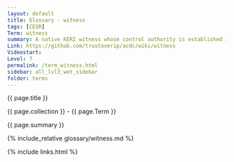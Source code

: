 ```yaml
---
layout: default
title: Glossary - witness
tags: [CESR]
Term: witness
summary: A native KERI witness whose control authority is established in a KEL
Link: https://github.com/trustoverip/acdc/wiki/witness
Videostart: 
Level: 7
permalink: /term_witness.html
sidebar: all_lvl3_wot_sidebar
folder: terms
---
```


{{ page.title }}

{{ page.collection }} - {{ page.Term }}

   {{ page.summary }}

{% include_relative glossary/witness.md %}

 {% include links.html %} 
